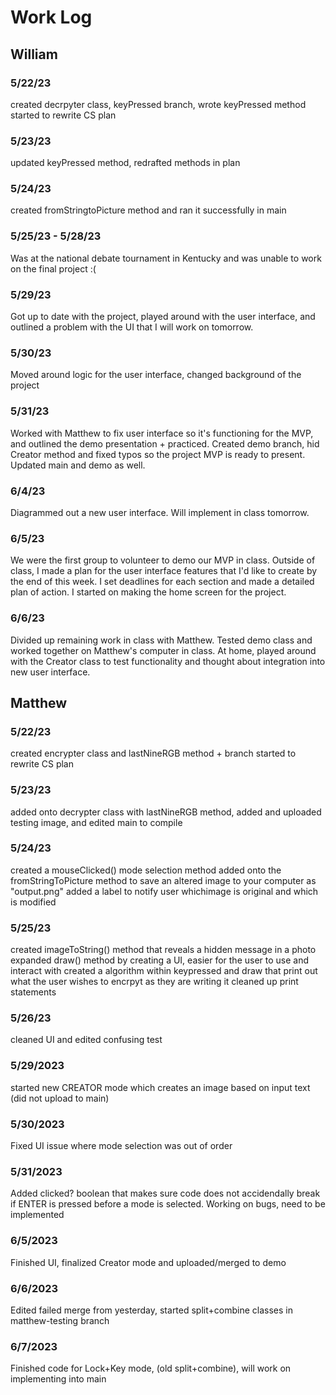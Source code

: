 # Work Log

## William

### 5/22/23

created decrpyter class, keyPressed branch, wrote keyPressed method
started to rewrite CS plan

### 5/23/23

updated keyPressed method, redrafted methods in plan

### 5/24/23

created fromStringtoPicture method and ran it successfully in main

### 5/25/23 - 5/28/23

Was at the national debate tournament in Kentucky and was unable to work on the final project :(

### 5/29/23

Got up to date with the project, played around with the user interface, and outlined a problem with the UI that I will work on tomorrow.

### 5/30/23

Moved around logic for the user interface, changed background of the project

### 5/31/23

Worked with Matthew to fix user interface so it's functioning for the MVP, and outlined the demo presentation + practiced. Created demo branch, hid Creator method and fixed typos so the project MVP is ready to present. Updated main and demo as well.

### 6/4/23

Diagrammed out a new user interface. Will implement in class tomorrow.

### 6/5/23

We were the first group to volunteer to demo our MVP in class. Outside of class, I made a plan for the user interface features that I'd like to create by the end of this week. I set deadlines for each section and made a detailed plan of action. I started on making the home screen for the project.

### 6/6/23

Divided up remaining work in class with Matthew. Tested demo class and worked together on Matthew's computer in class. At home, played around with the Creator class to test functionality and thought about integration into new user interface.


## Matthew

### 5/22/23

created encrypter class and lastNineRGB method + branch
started to rewrite CS plan

### 5/23/23

added onto decrypter class with lastNineRGB method, added and uploaded testing image, and edited main to compile

### 5/24/23

created a mouseClicked() mode selection method
added onto the fromStringToPicture method to save an altered image to your computer as "output.png"
added a label to notify user whichimage is original and which is modified

### 5/25/23

created imageToString() method that reveals a hidden message in a photo
expanded draw() method by creating a UI, easier for the user to use and interact with
created a algorithm within keypressed and draw that print out what the user wishes to encrpyt as they are writing it
cleaned up print statements

### 5/26/23

cleaned UI and edited confusing test

### 5/29/2023

started new CREATOR mode which creates an image based on input text (did not upload to main)

### 5/30/2023

Fixed UI issue where mode selection was out of order

### 5/31/2023

Added clicked? boolean that makes sure code does not accidendally break if ENTER is pressed before a mode is selected. Working on bugs, need to be implemented

### 6/5/2023

Finished UI, finalized Creator mode and uploaded/merged to demo

### 6/6/2023

Edited failed merge from yesterday, started split+combine classes in matthew-testing branch

### 6/7/2023

Finished code for Lock+Key mode, (old split+combine), will work on implementing into main
